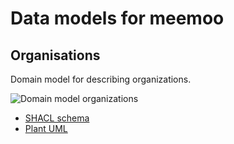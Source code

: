 # Data models for meemoo

## Organisations

Domain model for describing organizations.

![Domain model organizations](http://www.plantuml.com/plantuml/proxy?src=https://raw.githubusercontent.com/viaacode/datamodels/organizations/organizations.shacl.ttl)

- [SHACL schema](organizations/organizations.shacl.ttl)
- [Plant UML](organizations/organizations.puml)